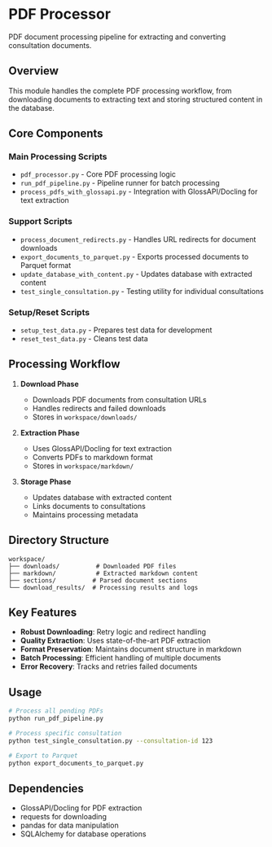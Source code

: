 # PDF Processor

PDF document processing pipeline for extracting and converting consultation documents.

## Overview
This module handles the complete PDF processing workflow, from downloading documents to extracting text and storing structured content in the database.

## Core Components

### Main Processing Scripts
- `pdf_processor.py` - Core PDF processing logic
- `run_pdf_pipeline.py` - Pipeline runner for batch processing
- `process_pdfs_with_glossapi.py` - Integration with GlossAPI/Docling for text extraction

### Support Scripts
- `process_document_redirects.py` - Handles URL redirects for document downloads
- `export_documents_to_parquet.py` - Exports processed documents to Parquet format
- `update_database_with_content.py` - Updates database with extracted content
- `test_single_consultation.py` - Testing utility for individual consultations

### Setup/Reset Scripts
- `setup_test_data.py` - Prepares test data for development
- `reset_test_data.py` - Cleans test data

## Processing Workflow

1. **Download Phase**
   - Downloads PDF documents from consultation URLs
   - Handles redirects and failed downloads
   - Stores in `workspace/downloads/`

2. **Extraction Phase**
   - Uses GlossAPI/Docling for text extraction
   - Converts PDFs to markdown format
   - Stores in `workspace/markdown/`

3. **Storage Phase**
   - Updates database with extracted content
   - Links documents to consultations
   - Maintains processing metadata

## Directory Structure
```
workspace/
├── downloads/          # Downloaded PDF files
├── markdown/           # Extracted markdown content
├── sections/          # Parsed document sections
└── download_results/  # Processing results and logs
```

## Key Features
- **Robust Downloading**: Retry logic and redirect handling
- **Quality Extraction**: Uses state-of-the-art PDF extraction
- **Format Preservation**: Maintains document structure in markdown
- **Batch Processing**: Efficient handling of multiple documents
- **Error Recovery**: Tracks and retries failed documents

## Usage
```bash
# Process all pending PDFs
python run_pdf_pipeline.py

# Process specific consultation
python test_single_consultation.py --consultation-id 123

# Export to Parquet
python export_documents_to_parquet.py
```

## Dependencies
- GlossAPI/Docling for PDF extraction
- requests for downloading
- pandas for data manipulation
- SQLAlchemy for database operations